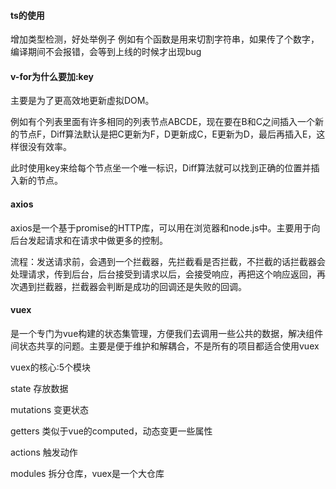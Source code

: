 #### ts的使用

增加类型检测，好处举例子 例如有个函数是用来切割字符串，如果传了个数字，编译期间不会报错，会等到上线的时候才出现bug

#### v-for为什么要加:key

主要是为了更高效地更新虚拟DOM。

例如有个列表里面有许多相同的列表节点ABCDE，现在要在B和C之间插入一个新的节点F，Diff算法默认是把C更新为F，D更新成C，E更新为D，最后再插入E，这样很没有效率。

此时使用key来给每个节点坐一个唯一标识，Diff算法就可以找到正确的位置并插入新的节点。

#### axios

axios是一个基于promise的HTTP库，可以用在浏览器和node.js中。主要用于向后台发起请求和在请求中做更多的控制。

流程：发送请求前，会遇到一个拦截器，先拦截看是否拦截，不拦截的话拦截器会处理请求，传到后台，后台接受到请求以后，会接受响应，再把这个响应返回，再次遇到拦截器，拦截器会判断是成功的回调还是失败的回调。

#### vuex

是一个专门为vue构建的状态集管理，方便我们去调用一些公共的数据，解决组件间状态共享的问题。主要是便于维护和解耦合，不是所有的项目都适合使用vuex

vuex的核心:5个模块

state 存放数据

mutations 变更状态

getters 类似于vue的computed，动态变更一些属性

actions 触发动作

modules 拆分仓库，vuex是一个大仓库